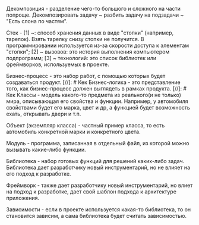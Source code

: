 Декомпозиция - разделение чего-то большого и сложного на части попроще. Декомпозировать задачу ~ разбить задачу на подзадачи ~ "Есть слона по частям".

Стек  -
[1] ~: способ хранения данных в виде "стопки" (например, тарелок). Взять тарелку снизу стопки не получится. В программировании используется из-за скорости доступа к элементам "стопки";
[2] ~ вызовов: это история выполнения компьютером подпрограмм;
[3] ~ технологий: это список библиотек или фреймворков, используемых в проекте.

Бизнес-процесс - это набор работ, с помощью которых будет создаваться продукт.
[//]: # Кек
Бизнес-логика - это представление того, как бизнес-процесс должен выглядеть в рамках продукта.
[//]: # Кек
Классы - модель какого-то предмета из реального(и не только) мира, описывающая его свойства и функции. Например, у автомобиля свойствами будет его марка, цвет и др, а функцией будет возможность ехать, открывать двери и т.п.

Объект (экземпляр класса) - частный пример класса, то есть автомобиль конкретной марки и конкретного цвета.

Модуль - программа, записанная в отдельный файл, из которой можно вызывать какие-либо функции.

Библиотека - набор готовых функций для решений каких-либо задач. Библиотека дает разработчику новый инструментарий, но не влияет на его подход к разработке.

Фреймворк - также дает разработчику новый инструментарий, но влиет на подход к разработке, дает свой шаблон подхода к архитектуре приложения.

Зависимости - если в проекте используется какая-то библиотека, то он становится зависим, а сама библиотека будет считать зависимостью.
